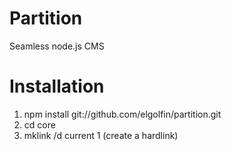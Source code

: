 Partition
=========

Seamless node.js CMS

Installation
============

1. npm install git://github.com/elgolfin/partition.git
2. cd core
3. mklink /d current 1 (create a hardlink)
